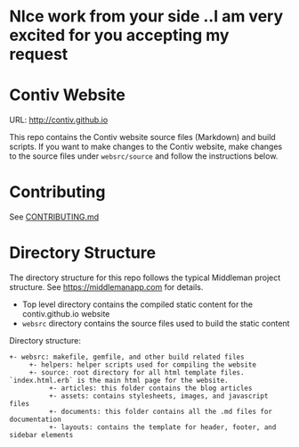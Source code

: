 # NIce work from your side ..I am very excited for you accepting my request
# Contiv Website

URL: http://contiv.github.io

This repo contains the Contiv website source files (Markdown) and build scripts. If you want to make changes to the Contiv website, make changes to the source files under `websrc/source` and follow the instructions below.

# Contributing

See [CONTRIBUTING.md](CONTRIBUTING.md)

# Directory Structure

The directory structure for this repo follows the typical Middleman project structure. See https://middlemanapp.com for details.

- Top level directory contains the compiled static content for the contiv.github.io website
- `websrc` directory contains the source files used to build the static content

Directory structure:

```
+- websrc: makefile, gemfile, and other build related files
	 +- helpers: helper scripts used for compiling the website
	 +- source: root directory for all html template files. `index.html.erb` is the main html page for the website.
		  +- articles: this folder contains the blog articles
		  +- assets: contains stylesheets, images, and javascript files
		  +- documents: this folder contains all the .md files for documentation
		  +- layouts: contains the template for header, footer, and sidebar elements
```
